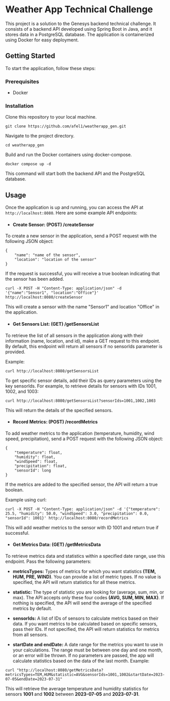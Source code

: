 # Weather App Technical Challenge

This project is a solution to the Genesys backend technical challenge. It consists of a backend API developed using Spring Boot in Java, and it stores data in a PostgreSQL database. The application is containerized using Docker for easy deployment.

## Getting Started

To start the application, follow these steps:

### Prerequisites

- Docker

### Installation

Clone this repository to your local machine.

   ```console 
   git clone https://github.com/afel1/weatherapp_gen.git
   ```

Navigate to the project directory.

```console
cd weatherapp_gen
```

Build and run the Docker containers using docker-compose.

```console
docker compose up -d
```
This command will start both the backend API and the PostgreSQL database.

## Usage

Once the application is up and running, you can access the API at ```http://localhost:8080```. Here are some example API endpoints:

- ####  Create Sensor: (POST) /createSensor

To create a new sensor in the application, send a POST request with the following JSON object:
```console
{
    "name": "name of the sensor",
    "location": "location of the sensor"
}
```
If the request is successful, you will receive a true boolean indicating that the sensor has been added.
```console
curl -X POST -H "Content-Type: application/json" -d '{"name":"Sensor1", "location":"Office"}' http://localhost:8080/createSensor
```
This will create a sensor with the name "Sensor1" and location "Office" in the application.

- ####  Get Sensors List: (GET) /getSensorsList
To retrieve the list of all sensors in the application along with their information (name, location, and id), make a GET request to this endpoint. By default, this endpoint will return all sensors if no sensorIds parameter is provided.

Example:
```console
curl http://localhost:8080/getSensorsList
```
To get specific sensor details, add their IDs as query parameters using the key sensorIds. For example, to retrieve details for sensors with IDs 1001, 1002, and 1003:
```console
curl http://localhost:8080/getSensorsList?sensorIds=1001,1002,1003

```
This will return the details of the specified sensors.

- ####  Record Metrics: (POST) /recordMetrics
To add weather metrics to the application (temperature, humidity, wind speed, precipitation), send a POST request with the following JSON object:

```console
{
    "temperature": float,
    "humidity": float,
    "windSpeed": float,
    "precipitation": float,
    "sensorId": long
}

```
If the metrics are added to the specified sensor, the API will return a true boolean.

Example using curl:
```console
curl -X POST -H "Content-Type: application/json" -d '{"temperature": 25.5, "humidity": 50.0, "windSpeed": 3.0, "precipitation": 0.0, "sensorId": 1001}' http://localhost:8080/recordMetrics

```
This will add weather metrics to the sensor with ID 1001 and return true if successful.
- #### Get Metrics Data: (GET) /getMetricsData

To retrieve metrics data and statistics within a specified date range, use this endpoint. Pass the following parameters:

- **metricsTypes:** Types of metrics for which you want statistics **(TEM, HUM, PRE, WIND)**. You can provide a list of metric types. If no value is specified, the API will return statistics for all these metrics.

- **statistic:** The type of statistic you are looking for (average, sum, min, or max). The API accepts only these four codes **(AVG, SUM, MIN, MAX)**. If nothing is specified, the API will send the average of the specified metrics by default.

- **sensorIds:** A list of IDs of sensors to calculate metrics based on their data. If you want metrics to be calculated based on specific sensors, pass their IDs. If not specified, the API will return statistics for metrics from all sensors.

- **startDate and endDate:** A date range for the metrics you want to use in your calculations. The range must be between one day and one month, or an error will be thrown. If no parameters are passed, the app will calculate statistics based on the data of the last month.
Example:
```console
curl "http://localhost:8080/getMetricsData?metricsTypes=TEM,HUM&statistic=AVG&sensorIds=1001,1002&startDate=2023-07-05&endDate=2023-07-31"
```
This will retrieve the average temperature and humidity statistics for sensors **1001** and **1002** between **2023-07-05** and **2023-07-31**.

